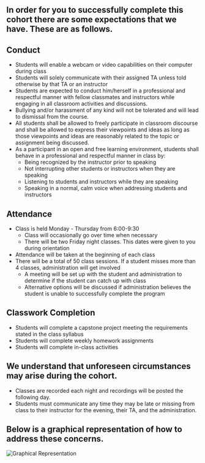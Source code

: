 ## In order for you to successfully complete this cohort there are some expectations that we have. These are as follows.

## Conduct
- Students will enable a webcam or video capabilities on their computer during class
- Students will solely communicate with their assigned TA unless told otherwise by that TA or an instructor
- Students are expected to conduct him/herself in a professional and respectful manner with fellow classmates and instructors while engaging in all classroom activities and discussions.
- Bullying and/or harassment of any kind will not be tolerated and will lead to dismissal from the course.
- All students shall be allowed to freely participate in classroom discourse and shall be allowed to express their viewpoints and ideas as long as those viewpoints and ideas are reasonably related to the topic or assignment being discussed.
- As a participant in an open and free learning environment, students shall behave in a professional and respectful manner in class by:
  - Being recognized by the instructor prior to speaking
  - Not interrupting other students or instructors when they are speaking
  - Listening to students and instructors while they are speaking
  - Speaking in a normal, calm voice when addressing students and instructors

## Attendance
- Class is held Monday - Thursday from 6:00-9:30
  - Class will occasionally go over time when necessary
  - There will be two Friday night classes. This dates were given to you during orientation
- Attendance will be taken at the beginning of each class
- There will be a total of 50 class sessions. If a student misses more than 4 classes, administration will get involved
  - A meeting will be set up with the student and administration to determine if the student can catch up with class
  - Alternative options will be discussed if administration believes the student is unable to successfully complete the program

## Classwork Completion
- Students will complete a capstone project meeting the requirements stated in the class syllabus
- Students will complete weekly homework assignments
- Students will complete in-class activities

## We understand that unforeseen circumstances may arise during the cohort.
- Classes are recorded each night and recordings will be posted the following day.
- Students must communicate any time they may be late or missing from class to their instructor for the evening, their TA, and the administration.
## Below is a graphical representation of how to address these concerns.

![Graphical Representation](img/Escalation.PNG)
